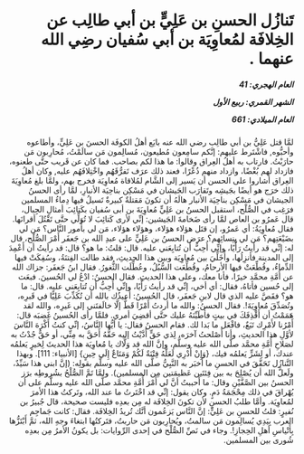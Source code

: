 <h1 dir="rtl">تَنازُل الحسنِ بن عَلِيٍّ بن أبي طالِب عن الخِلافَة لمُعاوِيَة بن أبي سُفيان رضِي الله عنهما .</h1>

<h5 dir="rtl">العام الهجري:  41

الشهر القمري: ربيع الأول

العام الميلادي: 661</h5>

<p dir="rtl">لمَّا قتل عَلِيُّ بن أبي طالِب رضي الله عنه بايَع أهلُ الكوفَة الحسنَ بن عَلِيٍّ، وأطاعوه وأحبُّوه, فاشْتَرط عليهم: إنَّكم سامِعون مُطيعون، مُسالِمون مَن سالَمْتُ، مُحارِبون مَن حارَبْتُ. فارتاب به أهلُ العِراق وقالوا: ما هذا لكم بصاحب. فما كان عن قَريب حتَّى طعنوه، فازداد لهم بُغْضًا، وازداد منهم ذُعْرًا، فعند ذلك عرَف تَفرُّقَهُم واخْتِلافَهُم عليه, وكان أهلُ العِراق أشاروا على الحسن أن يَسير إلى الشَّام لمُلاقاة مُعاوِيَة فخرج بهم، ولمَّا بلغ مُعاوِيَةَ ذلك خرَج هو أيضًا بجَيشِه وتَقارَب الجَيشان في مَسْكِن بناحِيَة الأنبارِ، لمَّا رأى الحسنُ الجيشان في مَسْكِن بناحِيَة الأنبار هالَهُ أن تكونَ مَقتلةٌ كبيرةٌ تَسيلُ فيها دِماءُ المسلمين فرَغِب في الصُّلْح، استقبل الحسنُ بن عَلِيٍّ مُعاوِيَةَ بن أبى سُفيان بكَتائِبَ أمثالِ الجِبال، قال عَمرُو بن العاص لمَّا رأى ضَخامةَ الجَيشين: إنِّي لأرى كَتائِبَ لا تُوَلِّي حتَّى تَقْتُلَ أقرانَها. فقال مُعاوِيَةُ: أي عَمرُو، إن قتَل هؤلاء هؤلاء، وهؤلاء هؤلاء، مَن لي بأُمور النَّاس؟ مَن لي بضَيْعَتِهم؟ مَن لي بِنِسائِهم؟ عرَض الحسنُ بن عَلِيٍّ على عبدِ الله بن جَعفَر أَمْرَ الصُّلْح، قال له: إنِّي قد رأيتُ رَأْيًا، وإنِّي أُحِبُّ أن تُتابِعَني عليه. قال: قلتُ: ما هو؟ قال: قد رأيتُ أن أَعْمِدَ إلى المدينة فأنزِلُها، وأُخَلِّيَ بين مُعاوِيَة وبين هذا الحديثِ، فقد طالت الفِتنَةُ، وسُفِكَتْ فيها الدِّماءُ، وقُطِّعَتْ فيها الأرحامُ، وقُطِّعَت السُّبُلُ، وعُطِّلَت الثُّغورُ. فقال ابنُ جَعفَر: جزاك الله عن أُمَّةِ محمَّد خيرًا، فأنا معك، وعلى هذا الحديثِ. فقال الحسنُ: ادْعُ لي الحُسينَ. فبعَث إلى حُسين فأتاهُ، فقال: أي أخي، إنِّي قد رأيتُ رَأْيًا، وإنِّي أُحِبُّ أن تُتابِعَني عليه. قال: ما هو؟ فقَصَّ عليه الذي قال لابنِ جَعفَر، قال الحُسينُ: أُعيذُك بالله أن تُكَذِّبَ عَلِيًّا في قَبرِه، وتُصَدِّقَ مُعاوِيَةَ!. فقال الحسنُ: والله ما أردتُ أَمْرًا قَطُّ إلَّا خالَفتَني إلى غَيرِه، والله لقد هَمَمْتُ أن أَقْذِفَكَ في بيتٍ فأُطَيِّنَهُ عليك حتَّى أقضِيَ أمري. فلمَّا رأى الحُسينُ غَضبَه قال: أَمْرُنا لأَمْرِك تَبَعٌ، فافْعَل ما بَدا لك. فقام الحسنُ فقال: يا أيُّها النَّاسُ، إنِّي كنتُ أَكْرَهَ النَّاسَ لأوَّلِ هذا الحديثِ، وأنا أَصْلحتُ آخرَه، لِذي حَقٍّ أَدَّيْتُ إليه حَقَّهُ أَحَقَّ به مِنِّي، أو حَقٌّ جُدْتُ به لصَلاحِ أُمَّةِ محمَّد صلَّى الله عليه وسلَّم، وإنَّ الله قد وَلَّاك يا مُعاوِيَة هذا الحديثَ لِخيرٍ يَعلمُه عندك، أو لِشَرٍّ يَعلمُه فيك، {وَإِنْ أَدْرِي لَعَلَّهُ فِتْنَةٌ لَكُمْ وَمَتَاعٌ إِلَى حِينٍ} [الأنبياء: 111]. وبهذا التَّنازُل تَحَقَّقَ في الحسنِ ما أَخبَر به النَّبِيُّ صلَّى الله عليه وسلَّم بقولِه: (إنَّ ابني هذا سَيِّدٌ، ولَعلَّ الله أن يُصْلِحَ به بين فِئتَين عَظيمَتين مِن المسلمين). ولمَّا تَمَّ الصُّلْحُ بشُروطِه برَز الحسنُ بين الصَّفَّيْنِ وقال: ما أَحببتُ أنَّ لي أَمْرَ أُمَّةِ محمَّد صلَّى الله عليه وسلَّم على أن يُهْراقَ في ذلك مِحْجَمَةُ دَمٍ. وكان يقول: إنِّي قد اخْتَرتُ ما عند الله، وتَركتُ هذا الأمرَ لمُعاوِيَة. وأمَّا طلبُ الحسنِ لأن تكونَ الخِلافَة له مِن بعدِه فليست صحيحة، قال جُبيرُ بن نُفيرٍ: قلتُ للحسنِ بن عَلِيٍّ: إنَّ النَّاس يَزعُمون أنَّك تُريدُ الخِلافَة. فقال: كانت جَماجِم العرب بِيَدِي يُسالِمون مَن سالمتُ، ويُحارِبون مَن حاربتُ، فتَركتُها ابتغاءَ وجهِ الله، ثمَّ أَبْتَزُّها بِأَتْياسِ أهلِ الحِجازِ!. وجاء في نَصِّ الصُّلْح في إحدى الرِّوايات: بل يكونُ الأمرُ مِن بعدِه شُورى بين المسلمين.</p></br>

